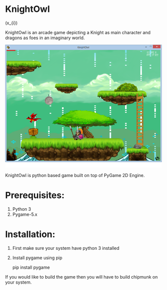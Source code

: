 # KnightOwl

\(x_{i}\)

KnightOwl is an arcade game depicting a Knight as main character and dragons as foes in an imaginary world.

![Screenshot](https://raw.githubusercontent.com/manish7294/KnightOwl/master/GameScreen.png)

KnightOwl is python based game built on top of PyGame 2D Engine.

# Prerequisites:
1. Python 3
2. Pygame-5.x

# Installation:
1. First make sure your system have python 3 installed
2. Install pygame using pip
   
   pip install pygame
   

If you would like to build the game then you will have to build chipmunk on your system.
